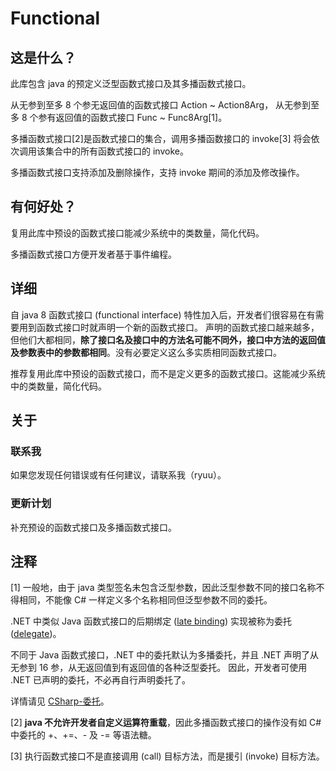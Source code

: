 # Functional

## 这是什么？

此库包含 java 的预定义泛型函数式接口及其多播函数式接口。

从无参到至多 8 个参无返回值的函数式接口 Action ~ Action8Arg， 从无参到至多 8 个参有返回值的函数式接口 Func ~ Func8Arg[1]。

多播函数式接口[2]是函数式接口的集合，调用多播函数接口的 invoke[3] 将会依次调用该集合中的所有函数式接口的 invoke。

多播函数式接口支持添加及删除操作，支持 invoke 期间的添加及修改操作。

## 有何好处？

复用此库中预设的函数式接口能减少系统中的类数量，简化代码。

多播函数式接口方便开发者基于事件编程。

## 详细

自 java 8 函数式接口 (functional interface) 特性加入后，开发者们很容易在有需要用到函数式接口时就声明一个新的函数式接口。
声明的函数式接口越来越多，但他们大都相同，**除了接口名及接口中的方法名可能不同外，接口中方法的返回值及参数表中的参数都相同**。没有必要定义这么多实质相同函数式接口。

推荐复用此库中预设的函数式接口，而不是定义更多的函数式接口。这能减少系统中的类数量，简化代码。

## 关于

### 联系我

如果您发现任何错误或有任何建议，请联系我（ryuu）。

### 更新计划

补充预设的函数式接口及多播函数式接口。

## 注释

[1] 一般地，由于 java 类型签名未包含泛型参数，因此泛型参数不同的接口名称不得相同，不能像 C# 一样定义多个名称相同但泛型参数不同的委托。

.NET 中类似 Java 函数式接口的后期绑定 ([late binding](https://en.wikipedia.org/wiki/Late_binding))
实现被称为委托 ([delegate](https://docs.microsoft.com/zh-cn/dotnet/csharp/delegate-class))。

不同于 Java 函数式接口，.NET 中的委托默认为多播委托，并且 .NET 声明了从无参到 16 参，从无返回值到有返回值的各种泛型委托。 因此，开发者可使用 .NET 已声明的委托，不必再自行声明委托了。

详情请见 [CSharp-委托](https://blog.ryuu64.top/CSharp-%E5%A7%94%E6%89%98/)。

[2] **java 不允许开发者自定义运算符重载**，因此多播函数式接口的操作没有如 C# 中委托的 +、+=、- 及 -= 等语法糖。

[3] 执行函数式接口不是直接调用 (call) 目标方法，而是援引 (invoke) 目标方法。